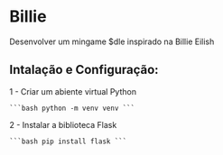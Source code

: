 # Billie
Desenvolver um mingame $dle inspirado na Billie Eilish

## Intalação e Configuração:
1 - Criar um abiente virtual Python

    ```bash python -m venv venv ```

2 - Instalar a biblioteca Flask

    ```bash pip install flask ```
